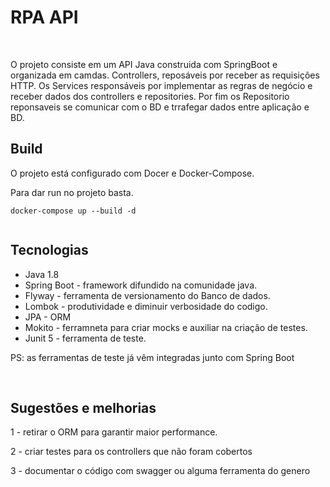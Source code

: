 <h1>RPA API</h1> </br>


<p> O projeto consiste em um API Java construida com SpringBoot e organizada em camdas.  Controllers, reposáveis por receber as requisições HTTP. Os Services responsáveis por implementar as regras de negócio e receber dados dos controllers e repositories. Por fim os Repositorio reponsaveis se comunicar com o BD e trrafegar dados entre aplicação e BD.
 </p>

<h2>Build</h2>
<p>O projeto está configurado com Docer e Docker-Compose. </p>
<p>Para dar run no projeto basta. </p>


```
docker-compose up --build -d
 
```

<h2>Tecnologias</h2>
<ul> 
  <li> Java 1.8 </li>
  <li> Spring Boot - framework difundido na comunidade java. </li> 
  <li> Flyway - ferramenta de versionamento do Banco de dados.</li>
  <li> Lombok - produtividade e diminuir verbosidade do codigo. </li>
  <li> JPA - ORM </li>
  <li> Mokito - ferramneta para criar mocks e auxiliar na criação de testes. </li>
  <li> Junit 5 - ferramenta de teste. </li>
</ul>

<p> PS: as ferramentas de teste já vêm integradas junto com Spring Boot </p>

</br>
<h2>Sugestões e melhorias </h2>
<p> 1 - retirar o ORM para garantir maior performance.  <p/>
<p> 2 -  criar testes para os controllers que não foram cobertos </p>
<p> 3 -  documentar o código com swagger ou alguma ferramenta do genero </P>




